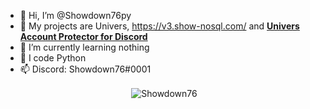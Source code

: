 - 👋 Hi, I’m @Showdown76py
- 👀 My projects are Univers,  https://v3.show-nosql.com/ and [**Univers Account Protector for Discord**](https://github.com/Showdown76py/discord-protector/)
- 🌱 I’m currently learning nothing
- 🐍 I code Python
- 📫 Discord: Showdown76#0001

<center><p>&nbsp;<img align="center" style="border: 0" src="https://github-readme-stats.vercel.app/api?username=showdown76py&count_private=True&show_icons=True&bg_color=0d1117&hide_border=False" alt="Showdown76" /></p></center>
<!---
Showdown76py/Showdown76py is a ✨ special ✨ repository because its `README.md` (this file) appears on your GitHub profile.
You can click the Preview link to take a look at your changes.
--->
